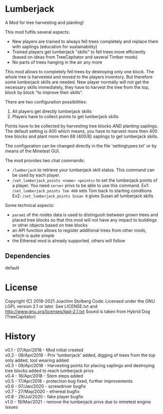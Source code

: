 # Lumberjack

A Mod for tree harvesting and planting!

This mod fulfils several aspects:

- New players are trained to always fell trees completely and replace them with
  saplings (education for sustainability)
- Trained players get lumberjack "skills" to fell trees more efficiently
  (based on ideas from TreeCapitator and several Timber mods)
- No parts of trees hanging in the air any more
  

This mod allows to completely fell trees by destroying only one block.
The whole tree is harvested and moved to the players inventory.
But therefore some lumberjack skills are needed. New player normally will
not get the necessary skills immediately, they have to harvest the tree from
the top, block by block "to improve their skills".

There are two configuration possibilities:

1. All players get directly lumberjack skills
2. Players have to collect points to get lumberjack skills

Points have to be collected by harvesting tree blocks *AND* planting saplings.
The default setting is 400 which means, you have to harvest more then 400 tree
blocks and plant more then 66 (400/6) saplings to get lumberjack skills.

The configuration can be changed directly in the file 'settingtypes.txt' or
by means of the Minetest GUI.

The mod provides two chat commands:

- `/lumberjack` to retrieve your lumberjack skill status. This command can be used
  by each player.
- `/set_lumberjack_points <name> <points>` to set the lumberjack points of
  a player. You need `server` privs to be able to use this command.
  Ex1: `/set_lumberjack_points Tom 400` sets Tom back to starting conditions
  Ex2: `/set_lumberjack_points Susan 0` gives Susan all lumberjack skills

Some technical aspects:

- `param1` of the nodes data is used to distinguish between grown trees and
  placed tree blocks so that this mod will not have any impact to buildings
  or other objects based on tree blocks
- an API function allows to register additional trees from other mods,
  which is quite simple
- the Ethereal mod is already supported, others will follow


## Dependencies
default

# License
Copyright (C) 2018-2021 Joachim Stolberg
Code: Licensed under the GNU LGPL version 2.1 or later.
See LICENSE.txt and http://www.gnu.org/licenses/lgpl-2.1.txt
Sound is taken from Hybrid Dog (TreeCapitator)

# History
v0.1 - 07/Apr/2018 - Mod initial created  
v0.2 - 08/Apr/2018 - Priv 'lumberjack' added, digging of trees from the top only added, tool wearing added  
v0.3 - 09/Apr/2018 - Harvesting points for placing saplings and destroying tree blocks added to reach lumberjack privs  
v0.4 - 16/Apr/2018 - Stem steps added  
v0.5 - 17/Apr/2018 - protection bug fixed, further improvements  
v0.6 - 07/Jan/2020 - screwdriver bugfix  
v0.7 - 27/May/2020 - ethereal bugfix  
v0.8 - 29/Jul/2020 - fake player bugfix  
v1.0 - 19/Mar/2021 - remove the lumberjack privs due to minetest engine issues